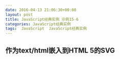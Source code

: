 ```yaml
---
date: 2016-04-13 21:06:30+00:00
layout: post
title: JavaScript经典实例 示例15-6
categories: JavaScript经典实例
tags:  JavaScript  JavaScript经典实例
---
```


作为text/html嵌入到HTML 5的SVG
----------------

<html>
    <head>
        <title>SVG</title>
        <meta charset="utf-8" />
        <script type="text/javascript">
        
            // 设置元素onclick事件处理程序
            window.onload = function() {
                var circle = document.getElementById('redcircle');
                
                // onclick事件处理程序，修改圆的半径
                circle.onclick = function() {
                    var r = parseInt(this.getAttributeNS(null, 'r'));
                    
                    r -= 10;
                    circle.setAttributeNS('', 'r', r);
                    var dc = document.getElementsByTagNameNS('http://purl.org/dc/elements/1.1/', 'title');
                    
                    for (var i = 0; i < dc.length; i++) {
                        var str = dc.item(i).namespaceURI + '' + dc.item(i).prefix + '' + dc.item(i).localName + '' + dc.item(i).textContent;
                        
                        alert(str);
                    }
                    
                }
                
            }
        </script>
    </head>
    <body>
        <h1>SVG</h1>
        <p>This is <code>text/html</code>!</p>
        <h2>SVG</h2>
        <svg id="svgelem" height="800" xmlns="http://www.w3.org/2000/svg">
            <circle id="redcircle" cx="300" cy="300" r="300" fill="red" />
            <metadata>
                <rdf:RDF xmlns:cc="http://web.resource.org/cc/" xmlns:dc="http://purl.org/dc/element/1.1/" xmlns:rdf="http://www.w3.org/1999/02/22-rdf-syntax-ns#">
                    <cc:Work rdf:about="">
                        <dc:title>Sizing Red Circle</dc:title>
                        <dc:description></dc:description>
                        <dc:subject>
                            <rdf:Bag>
                                <rdf:li>circle</rdf:li>
                                <rdf:li>red</rdf:li>
                                <rdf:li>graphic</rdf:li>
                            </rdf:Bag>
                        </dc:subject>
                        <dc:publisher>
                            <cc:Agent rdf:about="http://www.openclipart.org">
                                <dc:title>Testing RDF in SVG</dc:title>
                            </cc:Agent>
                        </dc:publisher>
                        <dc:creator>
                            <cc:Agent>
                                <dc:title id="title">Testing</dc:title>
                            </cc:Agent>
                        </dc:creator>
                        <dc:rights>
                            <cc:Agent>
                                <dc:title>Testing</dc:title>
                            </cc:Agent>
                        </dc:rights>
                        <dc:date></dc:date>
                        <dc:format>image/svg+xml</dc:format>
                        <dc:type rdf:resource="http://purl.org/dc/dcmitype/StillImage" />
                        <cc:license rdf:resource="http://web.resource.org/cc/PublicDomain" />
                        <dc:language>en</dc:language>
                    </cc:Work>
                    <cc:License rdf:about="http://web.resource.org/cc/PublicDomain">
                        <cc:permits rdf:resource="http://web.resource.org/cc/Reproduction" />
                        <cc:permits rdf:resource="http://web.resource.org/cc/Distribution" />
                        <cc:permits rdf:resource="http://web.resource.org/cc/DerivativeWorks" />
                    </cc:License>
                </rdf:RDF>
            </metadata>
        </svg>
    </body>
</html>

源码如下：

``` javascript
<!DOCTYPE html>
<html>
    <head>
        <title>SVG</title>
        <meta charset="utf-8" />
        <script type="text/javascript">
        
            // 设置元素onclick事件处理程序
            window.onload = function() {
                var circle = document.getElementById('redcircle');
                
                // onclick事件处理程序，修改圆的半径
                circle.onclick = function() {
                    var r = parseInt(this.getAttributeNS(null, 'r'));
                    
                    r -= 10;
                    circle.setAttributeNS('', 'r', r);
                    var dc = document.getElementsByTagNameNS('http://purl.org/dc/elements/1.1/', 'title');
                    
                    for (var i = 0; i < dc.length; i++) {
                        var str = dc.item(i).namespaceURI + '' + dc.item(i).prefix + '' + dc.item(i).localName + '' + dc.item(i).textContent;
                        
                        alert(str);
                    }
                    
                }
                
            }
        </script>
    </head>
    <body>
        <h1>SVG</h1>
        <p>This is <code>text/html</code>!</p>
        <h2>SVG</h2>
        <svg id="svgelem" height="800" xmlns="http://www.w3.org/2000/svg">
            <circle id="redcircle" cx="300" cy="300" r="300" fill="red" />
            <metadata>
                <rdf:RDF xmlns:cc="http://web.resource.org/cc/" xmlns:dc="http://purl.org/dc/element/1.1/" xmlns:rdf="http://www.w3.org/1999/02/22-rdf-syntax-ns#">
                    <cc:Work rdf:about="">
                        <dc:title>Sizing Red Circle</dc:title>
                        <dc:description></dc:description>
                        <dc:subject>
                            <rdf:Bag>
                                <rdf:li>circle</rdf:li>
                                <rdf:li>red</rdf:li>
                                <rdf:li>graphic</rdf:li>
                            </rdf:Bag>
                        </dc:subject>
                        <dc:publisher>
                            <cc:Agent rdf:about="http://www.openclipart.org">
                                <dc:title>Testing RDF in SVG</dc:title>
                            </cc:Agent>
                        </dc:publisher>
                        <dc:creator>
                            <cc:Agent>
                                <dc:title id="title">Testing</dc:title>
                            </cc:Agent>
                        </dc:creator>
                        <dc:rights>
                            <cc:Agent>
                                <dc:title>Testing</dc:title>
                            </cc:Agent>
                        </dc:rights>
                        <dc:date></dc:date>
                        <dc:format>image/svg+xml</dc:format>
                        <dc:type rdf:resource="http://purl.org/dc/dcmitype/StillImage" />
                        <cc:license rdf:resource="http://web.resource.org/cc/PublicDomain" />
                        <dc:language>en</dc:language>
                    </cc:Work>
                    <cc:License rdf:about="http://web.resource.org/cc/PublicDomain">
                        <cc:permits rdf:resource="http://web.resource.org/cc/Reproduction" />
                        <cc:permits rdf:resource="http://web.resource.org/cc/Distribution" />
                        <cc:permits rdf:resource="http://web.resource.org/cc/DerivativeWorks" />
                    </cc:License>
                </rdf:RDF>
            </metadata>
        </svg>
    </body>
</html>
``` 
